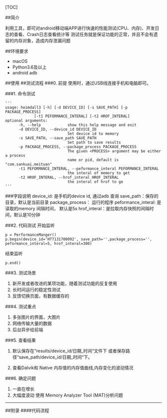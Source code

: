 
[TOC]

##简介

利用工具，即可对android移动端APP进行快速的性能测试(CPU、内存)、开发日志的查看、Crash日志查看统计等
测试任务就是保证功能的正常，并且不会有遗留的内存对象，造成内存泄漏问题


##环境要求
+ macOS
+ Python3.6及以上
+ android adb 


##使用
##测试流程
###0. 前提
	使用时，通过USB线连接手机和电脑即可。
    

###1. 命令测试

    '''
    usage: heimdall3 [-h] [-d DEVICE_ID] [-s SAVE_PATH] [-p PACKAGE_PROCESS]
                 [-t1 PEFORMANCE_INTERAL] [-t2 HROF_INTERAL]
    optional arguments:
          -h, --help            show this help message and exit
          -d DEVICE_ID, --device_id DEVICE_ID
                                Set device id to memory
          -s SAVE_PATH, --save_path SAVE_PATH
                                Set path to save results
          -p PACKAGE_PROCESS, --package_process PACKAGE_PROCESS
                                The given <PROCESS> argument may be either a process
                                name or pid, default is "com.sankuai.meituan"
          -t1 PEFORMANCE_INTERAL, --peformance_interal PEFORMANCE_INTERAL
                                the interal of memory to get
          -t2 HROF_INTERAL, --hrof_interal HROF_INTERAL
                                the interal of hrof to ge
    '''

###字段说明
	device_id: 是手机的device id, 通过adb 查询
	save_path：保存的目录，默认是当前目录
	package_process： 运行的程序
	peformance_interal: 是读取的memory 间隔时间， 默认是5s
	hrof_interal：是拉取内存快照的间隔时间，默认是10分钟


###2. 代码测试
开始监听

	p = PerformanceManger()
 	p.begin(device_id='HT7131700092', save_path='',package_process='', peformance_interal=5, hrof_interal=300)
	
结束监听

	p.end()

	
###3. 测试场景
1. 新开发或者改进的某项功能，随着测试功能的反复使用
2. 长时间运行的稳定性测试
3. 反馈切换页面，有数据缓存的
	
	
###4. 测试重点
1. 多张图片的界面，大图片
2. 网络传输大量的数据
3. 后台异步给前端
	

###5. 查看结果
1. 默认保存在”results/device_id/日期_时间“文件下
或者保存路径“save_path/device_id/日期_时间“下。
	
2. 查看Dalvik和 Native 内存值的内存值曲线,内存变化的波动情况


###6. 确定问题
1. 一直在增长
2. 大幅度波动
使用 Memory Analyzer Tool (MAT)分析问题

***
##附录
####代码流程
















